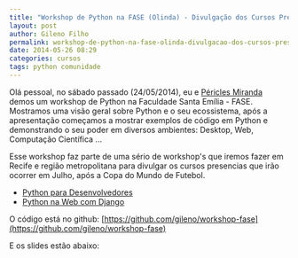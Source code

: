 ```yaml
---
title: "Workshop de Python na FASE (Olinda) - Divulgação dos Cursos Presenciais"
layout: post
author: Gileno Filho
permalink: workshop-de-python-na-fase-olinda-divulgacao-dos-cursos-presenciais
date: 2014-05-26 08:29
categories: cursos
tags: python comunidade
---
```


Olá pessoal, no sábado passado (24/05/2014), eu e [Péricles Miranda](https://twitter.com/pbcmiranda) demos um workshop de Python na Faculdade Santa Emília - FASE. Mostramos uma visão geral sobre Python e o seu ecossistema, após a apresentação começamos a mostrar exemplos de código em Python e demonstrando o seu poder em diversos ambientes: Desktop, Web, Computação Científica ...

Esse workshop faz parte de uma sério de workshop's que iremos fazer em Recife e região metropolitana para divulgar os cursos presencias que irão ocorrer em Julho, após a Copa do Mundo de Futebol.

- [Python para Desenvolvedores](http://pycursos.com/python3-para-desenvolvedores/)
- [Python na Web com Django](http://pycursos.com/jornada-web-django/)

O código está no github: [https://github.com/gileno/workshop-fase](https://github.com/gileno/workshop-fase)

E os slides estão abaixo:

<script async class="speakerdeck-embed" data-id="1d14f150c67e0131b2ca32a12605ad89" data-ratio="1.33333333333333" src="//speakerdeck.com/assets/embed.js"></script>
